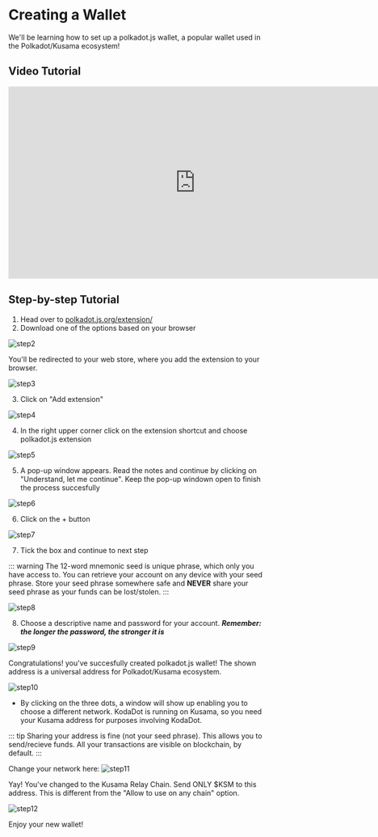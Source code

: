 # Creating a Wallet

We'll be learning how to set up a polkadot.js wallet, a popular wallet used in the Polkadot/Kusama ecosystem!


## Video Tutorial
<iframe width="740" height="380" src="https://www.youtube.com/embed/_b0xGiqwDcA" title="YouTube video player" frameborder="0" allow="accelerometer; autoplay; clipboard-write; encrypted-media; gyroscope; picture-in-picture" allowfullscreen></iframe>

## Step-by-step Tutorial
1) Head over to [polkadot.js.org/extension/](https://polkadot.js.org/extension/)
2) Download one of the options based on your browser

![step2](/polkadot_js_tut/step2.png)

You'll be redirected to your web store, where you add the extension to your browser.

![step3](/polkadot_js_tut/step3.png)

3) Click on "Add extension" 

![step4](/polkadot_js_tut/step4.png)

4) In the right upper corner click on the extension shortcut and choose polkadot.js extension

![step5](/polkadot_js_tut/step5.png)

5) A pop-up window appears. Read the notes and continue by clicking on "Understand, let me continue". Keep the pop-up windown open to finish the process succesfully

![step6](/polkadot_js_tut/step6.png)

6) Click on the + button

![step7](/polkadot_js_tut/step7.png)

7) Tick the box and continue to next step

::: warning 
The 12-word mnemonic seed is unique phrase, which only you have access to. You can retrieve your account on any device with your seed phrase. Store your seed phrase somewhere safe and **NEVER** share your seed phrase as your funds can be lost/stolen.
:::

![step8](/polkadot_js_tut/Step8.png)

8) Choose a descriptive name and password for your account. 
***Remember: the longer the password, the stronger it is***

![step9](/polkadot_js_tut/step9.png)

Congratulations! you've succesfully created polkadot.js wallet! The shown address is a universal address for Polkadot/Kusama ecosystem. 

![step10](/polkadot_js_tut/step10.png)

- By clicking on the three dots, a window will show up enabling you to choose a different network. KodaDot is running on Kusama, so you need your Kusama address for purposes involving KodaDot. 

::: tip
Sharing your address is fine (not your seed phrase). This allows you to send/recieve funds. All your transactions are visible on blockchain, by default. 
:::

Change your network here: 
![step11](/polkadot_js_tut/step11.png)

Yay! You've changed to the Kusama Relay Chain. Send ONLY $KSM to this address. This is different from the "Allow to use on any chain" option.

![step12](/polkadot_js_tut/step12.png)

Enjoy your new wallet!



